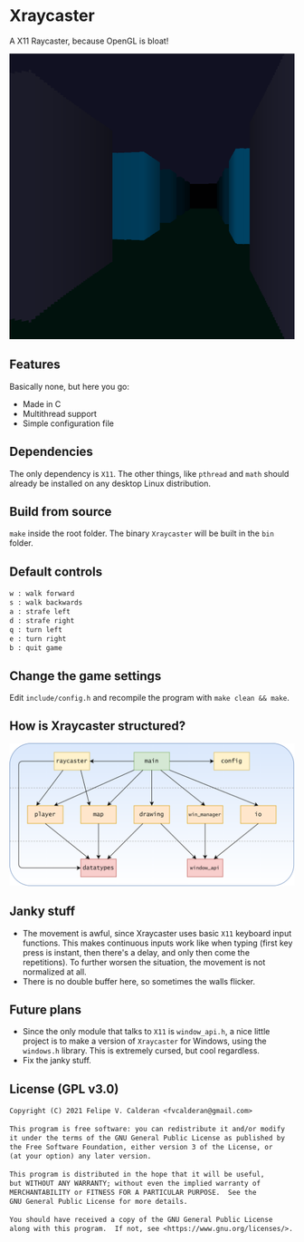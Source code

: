 # Xraycaster
A X11 Raycaster, because OpenGL is bloat!

![image](https://github.com/fvcalderan/Xraycaster/blob/main/images/Xraycaster.png?raw=true)

## Features

Basically none, but here you go:

- Made in C
- Multithread support
- Simple configuration file

## Dependencies

The only dependency is `X11`. The other things, like `pthread` and `math`
should already be installed on any desktop Linux distribution.

## Build from source

`make` inside the root folder. The binary `Xraycaster` will be built in the
`bin` folder.

## Default controls

```
w : walk forward
s : walk backwards
a : strafe left
d : strafe right
q : turn left
e : turn right
b : quit game
```

## Change the game settings

Edit `include/config.h` and recompile the program with `make clean && make`.

## How is Xraycaster structured?

![image](https://github.com/fvcalderan/Xraycaster/blob/main/images/UML.png?raw=true)

## Janky stuff

- The movement is awful, since Xraycaster uses basic `X11` keyboard input
functions.  This makes continuous inputs work like when typing (first key press
is instant, then there's a delay, and only then come the repetitions). To
further worsen the situation, the movement is not normalized at all.
- There is no double buffer here, so sometimes the walls flicker.

## Future plans
- Since the only module that talks to `X11` is `window_api.h`, a nice little
project is to make a version of `Xraycaster` for Windows, using the `windows.h`
library. This is extremely cursed, but cool regardless.
- Fix the janky stuff.

## License (GPL v3.0)
```
Copyright (C) 2021 Felipe V. Calderan <fvcalderan@gmail.com>

This program is free software: you can redistribute it and/or modify
it under the terms of the GNU General Public License as published by
the Free Software Foundation, either version 3 of the License, or
(at your option) any later version.

This program is distributed in the hope that it will be useful,
but WITHOUT ANY WARRANTY; without even the implied warranty of
MERCHANTABILITY or FITNESS FOR A PARTICULAR PURPOSE.  See the
GNU General Public License for more details.

You should have received a copy of the GNU General Public License
along with this program.  If not, see <https://www.gnu.org/licenses/>.
```
